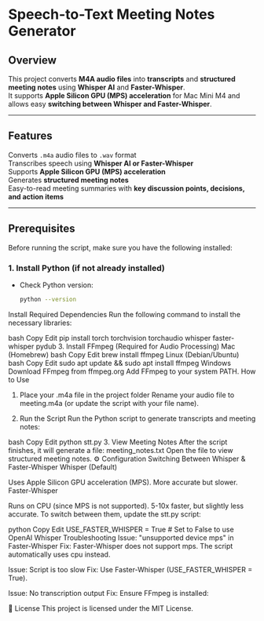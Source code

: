 # Speech-to-Text Meeting Notes Generator

## Overview
This project converts **M4A audio files** into **transcripts** and **structured meeting notes** using **Whisper AI** and **Faster-Whisper**.  
It supports **Apple Silicon GPU (MPS) acceleration** for Mac Mini M4 and allows easy **switching between Whisper and Faster-Whisper**.

---

## Features
Converts `.m4a` audio files to `.wav` format  
Transcribes speech using **Whisper AI or Faster-Whisper**  
Supports **Apple Silicon GPU (MPS) acceleration**  
Generates **structured meeting notes**  
Easy-to-read meeting summaries with **key discussion points, decisions, and action items**  

---

## Prerequisites
Before running the script, make sure you have the following installed:

### **1. Install Python (if not already installed)**
- Check Python version:
  ```bash
  python --version

Install Required Dependencies
Run the following command to install the necessary libraries:

bash
Copy
Edit
pip install torch torchvision torchaudio whisper faster-whisper pydub
3. Install FFmpeg (Required for Audio Processing)
Mac (Homebrew)
bash
Copy
Edit
brew install ffmpeg
Linux (Debian/Ubuntu)
bash
Copy
Edit
sudo apt update && sudo apt install ffmpeg
Windows
Download FFmpeg from ffmpeg.org
Add FFmpeg to your system PATH.
How to Use
1. Place your .m4a file in the project folder
Rename your audio file to meeting.m4a (or update the script with your file name).

2. Run the Script
Run the Python script to generate transcripts and meeting notes:

bash
Copy
Edit
python stt.py
3. View Meeting Notes
After the script finishes, it will generate a file:
meeting_notes.txt
Open the file to view structured meeting notes.
⚙️ Configuration
Switching Between Whisper & Faster-Whisper
Whisper (Default)

Uses Apple Silicon GPU acceleration (MPS).
More accurate but slower.
Faster-Whisper

Runs on CPU (since MPS is not supported).
5-10x faster, but slightly less accurate.
To switch between them, update the stt.py script:

python
Copy
Edit
USE_FASTER_WHISPER = True  # Set to False to use OpenAI Whisper
Troubleshooting
Issue: "unsupported device mps" in Faster-Whisper
Fix: Faster-Whisper does not support mps. The script automatically uses cpu instead.

Issue: Script is too slow
Fix: Use Faster-Whisper (USE_FASTER_WHISPER = True).

Issue: No transcription output
Fix: Ensure FFmpeg is installed:

📜 License
This project is licensed under the MIT License.
